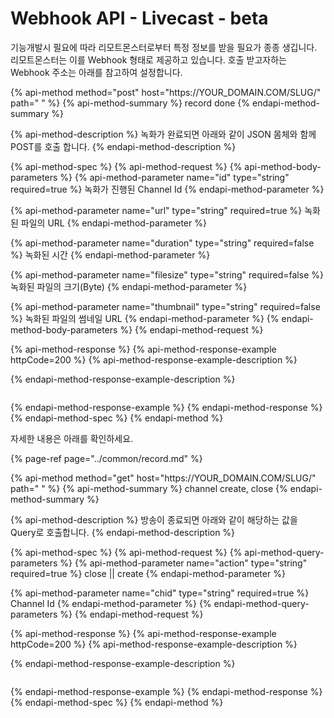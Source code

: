 # Webhook API - Livecast - beta

기능개발시 필요에 따라 리모트몬스터로부터 특정 정보를 받을 필요가 종종 생깁니다. 리모트몬스터는 이를 Webhook 형태로 제공하고 있습니다. 호출 받고자하는 Webhook 주소는 아래를 참고하여 설정합니다.

{% api-method method="post" host="https://YOUR\_DOMAIN.COM/SLUG/" path=" " %}
{% api-method-summary %}
 record done
{% endapi-method-summary %}

{% api-method-description %}
 녹화가 완료되면 아래와 같이 JSON 몸체와 함께 POST를 호출 합니다. 
{% endapi-method-description %}

{% api-method-spec %}
{% api-method-request %}
{% api-method-body-parameters %}
{% api-method-parameter name="id" type="string" required=true %}
녹화가 진행된 Channel Id
{% endapi-method-parameter %}

{% api-method-parameter name="url" type="string" required=true %}
녹화된 파일의 URL
{% endapi-method-parameter %}

{% api-method-parameter name="duration" type="string" required=false %}
녹화된 시간
{% endapi-method-parameter %}

{% api-method-parameter name="filesize" type="string" required=false %}
녹화된 파일의 크기\(Byte\)
{% endapi-method-parameter %}

{% api-method-parameter name="thumbnail" type="string" required=false %}
녹화된 파일의 썸네일 URL
{% endapi-method-parameter %}
{% endapi-method-body-parameters %}
{% endapi-method-request %}

{% api-method-response %}
{% api-method-response-example httpCode=200 %}
{% api-method-response-example-description %}

{% endapi-method-response-example-description %}

```

```
{% endapi-method-response-example %}
{% endapi-method-response %}
{% endapi-method-spec %}
{% endapi-method %}

자세한 내용은 아래를 확인하세요.

{% page-ref page="../common/record.md" %}

{% api-method method="get" host="https://YOUR\_DOMAIN.COM/SLUG/" path=" " %}
{% api-method-summary %}
 channel create, close
{% endapi-method-summary %}

{% api-method-description %}
 방송이 종료되면 아래와 같이 해당하는 값을 Query로 호출합니다. 
{% endapi-method-description %}

{% api-method-spec %}
{% api-method-request %}
{% api-method-query-parameters %}
{% api-method-parameter name="action" type="string" required=true %}
close \|\| create
{% endapi-method-parameter %}

{% api-method-parameter name="chid" type="string" required=true %}
Channel Id
{% endapi-method-parameter %}
{% endapi-method-query-parameters %}
{% endapi-method-request %}

{% api-method-response %}
{% api-method-response-example httpCode=200 %}
{% api-method-response-example-description %}

{% endapi-method-response-example-description %}

```

```
{% endapi-method-response-example %}
{% endapi-method-response %}
{% endapi-method-spec %}
{% endapi-method %}



